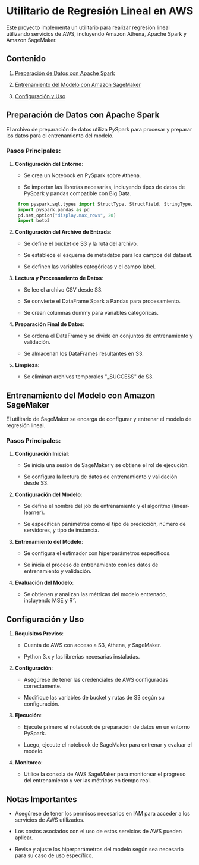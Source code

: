 Utilitario de Regresión Lineal en AWS
=====================================

Este proyecto implementa un utilitario para realizar regresión lineal utilizando servicios de AWS, incluyendo Amazon Athena, Apache Spark y Amazon SageMaker.

Contenido
---------

1.  [Preparación de Datos con Apache Spark](#preparación-de-datos-con-apache-spark)
    
2.  [Entrenamiento del Modelo con Amazon SageMaker](#entrenamiento-del-modelo-con-amazon-sagemaker)
    
3.  [Configuración y Uso](#configuración-y-uso)
    

Preparación de Datos con Apache Spark
-------------------------------------

El archivo de preparación de datos utiliza PySpark para procesar y preparar los datos para el entrenamiento del modelo.

### Pasos Principales:

1.  **Configuración del Entorno**:
    
    *   Se crea un Notebook en PySpark sobre Athena.
        
    *   Se importan las librerías necesarias, incluyendo tipos de datos de PySpark y pandas compatible con Big Data.
  
  
       ```python
        from pyspark.sql.types import StructType, StructField, StringType, IntegerType, DoubleType
        import pyspark.pandas as pd
        pd.set_option("display.max_rows", 20)
        import boto3
       ```        
3.  **Configuración del Archivo de Entrada**:
    
    *   Se define el bucket de S3 y la ruta del archivo.
        
    *   Se establece el esquema de metadatos para los campos del dataset.
        
    *   Se definen las variables categóricas y el campo label.
        
4.  **Lectura y Procesamiento de Datos**:
    
    *   Se lee el archivo CSV desde S3.
        
    *   Se convierte el DataFrame Spark a Pandas para procesamiento.
        
    *   Se crean columnas dummy para variables categóricas.
        
5.  **Preparación Final de Datos**:
    
    *   Se ordena el DataFrame y se divide en conjuntos de entrenamiento y validación.
        
    *   Se almacenan los DataFrames resultantes en S3.
        
6.  **Limpieza**:
    
    *   Se eliminan archivos temporales "\_SUCCESS" de S3.
        

Entrenamiento del Modelo con Amazon SageMaker
---------------------------------------------

El utilitario de SageMaker se encarga de configurar y entrenar el modelo de regresión lineal.

### Pasos Principales:

1.  **Configuración Inicial**:
    
    *   Se inicia una sesión de SageMaker y se obtiene el rol de ejecución.
        
    *   Se configura la lectura de datos de entrenamiento y validación desde S3.
        
2.  **Configuración del Modelo**:
    
    *   Se define el nombre del job de entrenamiento y el algoritmo (linear-learner).
        
    *   Se especifican parámetros como el tipo de predicción, número de servidores, y tipo de instancia.
        
3.  **Entrenamiento del Modelo**:
    
    *   Se configura el estimador con hiperparámetros específicos.
        
    *   Se inicia el proceso de entrenamiento con los datos de entrenamiento y validación.
        
4.  **Evaluación del Modelo**:
    
    *   Se obtienen y analizan las métricas del modelo entrenado, incluyendo MSE y R².
        

Configuración y Uso
-------------------

1.  **Requisitos Previos**:
    
    *   Cuenta de AWS con acceso a S3, Athena, y SageMaker.
        
    *   Python 3.x y las librerías necesarias instaladas.
        
2.  **Configuración**:
    
    *   Asegúrese de tener las credenciales de AWS configuradas correctamente.
        
    *   Modifique las variables de bucket y rutas de S3 según su configuración.
        
3.  **Ejecución**:
    
    *   Ejecute primero el notebook de preparación de datos en un entorno PySpark.
        
    *   Luego, ejecute el notebook de SageMaker para entrenar y evaluar el modelo.
        
4.  **Monitoreo**:
    
    *   Utilice la consola de AWS SageMaker para monitorear el progreso del entrenamiento y ver las métricas en tiempo real.
        

Notas Importantes
-----------------

*   Asegúrese de tener los permisos necesarios en IAM para acceder a los servicios de AWS utilizados.
    
*   Los costos asociados con el uso de estos servicios de AWS pueden aplicar.
    
*   Revise y ajuste los hiperparámetros del modelo según sea necesario para su caso de uso específico.
